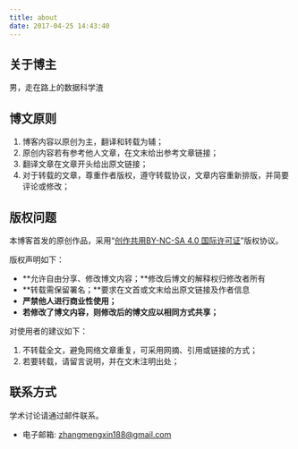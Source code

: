 ```yaml
---
title: about
date: 2017-04-25 14:43:40
---
```

## 关于博主

男，走在路上的数据科学渣


## 博文原则

1. 博客内容以原创为主，翻译和转载为辅；
2. 原创内容若有参考他人文章，在文末给出参考文章链接；
3. 翻译文章在文章开头给出原文链接；
4. 对于转载的文章，尊重作者版权，遵守转载协议，文章内容重新排版，并简要评论或修改；

## 版权问题

本博客首发的原创作品，采用“[创作共用BY-NC-SA 4.0 国际许可证](http://creativecommons.org/licenses/by-nc-sa/4.0/deed.en)”版权协议。

版权声明如下：

- **允许自由分享、修改博文内容；**修改后博文的解释权归修改者所有
- **转载需保留署名；**要求在文首或文末给出原文链接及作者信息
- **严禁他人进行商业性使用；**
- **若修改了博文内容，则修改后的博文应以相同方式共享；**

对使用者的建议如下：

1. 不转载全文，避免网络文章重复，可采用网摘、引用或链接的方式；
2. 若要转载，请留言说明，并在文末注明出处；

## 联系方式

学术讨论请通过邮件联系。

- 电子邮箱: [zhangmengxin188@gmail.com](mailto:zhangmengxin188@gmail.com)

